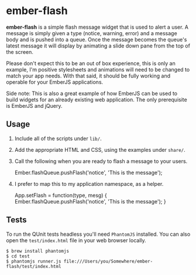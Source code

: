 ember-flash
===========

**ember-flash** is a simple flash message widget that is used to alert a user. A
message is simply given a type (notice, warning, error) and a message body and is
pushed into a queue. Once the message becomes the queue's latest message it will
display by animating a slide down pane from the top of the screen.

Please don't expect this to be an out of box experience, this is only an example,
I'm positive stylesheets and animations will need to be changed to match your app
needs. With that said, it should be fully working and operable for your EmberJS
applications.

Side note: This is also a great example of how EmberJS can be used to build widgets
for an already existing web application. The only prerequisite is EmberJS and jQuery.

Usage
-----

  1. Include all of the scripts under ``lib/``.

  2. Add the appropriate HTML and CSS, using the examples under ``share/``.

  3. Call the following when you are ready to flash a message to your users.

      Ember.flashQueue.pushFlash('notice', 'This is the message');

  4. I prefer to map this to my application namespace, as a helper.

      App.setFlash = function(type, mesg) {
        Ember.flashQueue.pushFlash('notice', 'This is the message');
      }

Tests
-----

To run the QUnit tests headless you'll need ``PhantomJS`` installed. You can also
open the `test/index.html` file in your web browser locally.

    $ brew install phantomjs
    $ cd test
    $ phantomjs runner.js file:///Users/you/Somewhere/ember-flash/test/index.html


